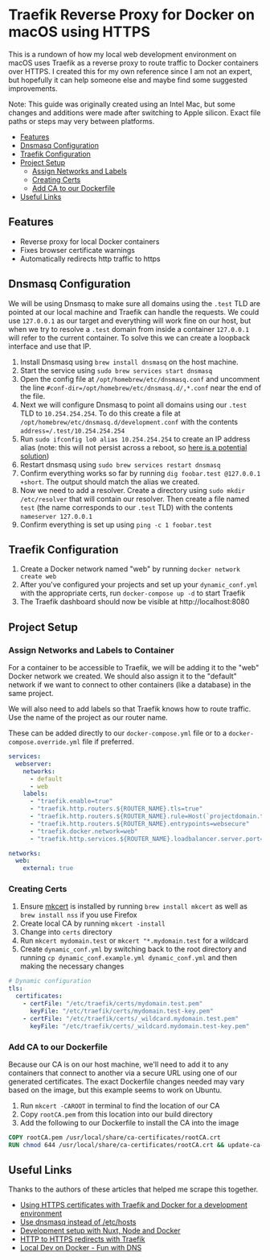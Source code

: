 # Traefik Reverse Proxy for Docker on macOS using HTTPS

This is a rundown of how my local web development environment on macOS uses Traefik as a reverse proxy to route traffic to Docker containers over HTTPS. I created this for my own reference since I am not an expert, but hopefully it can help someone else and maybe find some suggested improvements.

Note: This guide was originally created using an Intel Mac, but some changes and additions were made after switching to Apple silicon. Exact file paths or steps may very between platforms.

* [Features](#features)
* [Dnsmasq Configuration](#dnsmasq-configuration)
* [Traefik Configuration](#traefik-configuration)
* [Project Setup](#project-setup)
  * [Assign Networks and Labels](#assign-networks-and-labels-to-container)
  * [Creating Certs](#creating-certs)
  * [Add CA to our Dockerfile](#add-ca-to-our-dockerfile)
* [Useful Links](#useful-links)

## Features

* Reverse proxy for local Docker containers
* Fixes browser certificate warnings
* Automatically redirects http traffic to https

## Dnsmasq Configuration

We will be using Dnsmasq to make sure all domains using the `.test` TLD are pointed at our local machine and Traefik can handle the requests. We could use `127.0.0.1` as our target and everything will work fine on our host, but when we try to resolve a `.test` domain from inside a container `127.0.0.1` will refer to the current container. To solve this we can create a loopback interface and use that IP.

1. Install Dnsmasq using `brew install dnsmasq` on the host machine.
1. Start the service using `sudo brew services start dnsmasq`
1. Open the config file at `/opt/homebrew/etc/dnsmasq.conf` and uncomment the line `#conf-dir=/opt/homebrew/etc/dnsmasq.d/,*.conf` near the end of the file.
1. Next we will configure Dnsmasq to point all domains using our `.test` TLD to `10.254.254.254`. To do this create a file at `/opt/homebrew/etc/dnsmasq.d/development.conf` with the contents `address=/.test/10.254.254.254`
1. Run `sudo ifconfig lo0 alias 10.254.254.254` to create an IP address alias (note: this will not persist across a reboot, so [here is a potential solution](https://web.archive.org/web/20200805154725/https://blog.felipe-alfaro.com/2017/03/22/persistent-loopback-interfaces-in-mac-os-x/))
1. Restart dnsmasq using `sudo brew services restart dnsmasq`
1. Confirm everything works so far by running `dig foobar.test @127.0.0.1 +short`. The output should match the alias we created.
1. Now we need to add a resolver. Create a directory using `sudo mkdir /etc/resolver` that will contain our resolver. Then create a file named `test` (the name corresponds to our `.test` TLD) with the contents `nameserver 127.0.0.1`
1. Confirm everything is set up using `ping -c 1 foobar.test`

## Traefik Configuration

1. Create a Docker network named "web" by running `docker network create web`
1. After you've configured your projects and set up your `dynamic_conf.yml` with the appropriate certs, run `docker-compose up -d` to start Traefik
1. The Traefik dashboard should now be visible at http://localhost:8080

## Project Setup

### Assign Networks and Labels to Container

For a container to be accessible to Traefik, we will be adding it to the "web" Docker network we created. We should also assign it to the "default" network if we want to connect to other containers (like a database) in the same project.

We will also need to add labels so that Traefik knows how to route traffic. Use the name of the project as our router name.

These can be added directly to our `docker-compose.yml` file or to a `docker-compose.override.yml` file if preferred.

```yml
services:
  webserver:
    networks:
      - default
      - web
    labels:
      - "traefik.enable=true"
      - "traefik.http.routers.${ROUTER_NAME}.tls=true"
      - "traefik.http.routers.${ROUTER_NAME}.rule=Host(`projectdomain.test`)"
      - "traefik.http.routers.${ROUTER_NAME}.entrypoints=websecure"
      - "traefik.docker.network=web"
      - "traefik.http.services.${ROUTER_NAME}.loadbalancer.server.port=80"

networks:
  web:
    external: true
```

### Creating Certs

1. Ensure [mkcert](https://github.com/FiloSottile/mkcert) is installed by running `brew install mkcert` as well as `brew install nss` if you use Firefox
1. Create local CA by running `mkcert -install`
1. Change into `certs` directory
1. Run `mkcert mydomain.test` or `mkcert "*.mydomain.test` for a wildcard
1. Create `dynamic_conf.yml` by switching back to the root directory and running `cp dynamic_conf.example.yml dynamic_conf.yml` and then making the necessary changes

```yml
# Dynamic configuration
tls:
  certificates:
    - certFile: "/etc/traefik/certs/mydomain.test.pem"
      keyFile: "/etc/traefik/certs/mydomain.test-key.pem"
    - certFile: "/etc/traefik/certs/_wildcard.mydomain.test.pem"
      keyFile: "/etc/traefik/certs/_wildcard.mydomain.test-key.pem"
```

### Add CA to our Dockerfile

Because our CA is on our host machine, we'll need to add it to any containers that connect to another via a secure URL using one of our generated certificates. The exact Dockerfile changes needed may vary based on the image, but this example seems to work on Ubuntu.

1. Run `mkcert -CAROOT` in terminal to find the location of our CA
1. Copy `rootCA.pem` from this location into our build directory
1. Add the following to our Dockerfile to install the CA into the image

```dockerfile
COPY rootCA.pem /usr/local/share/ca-certificates/rootCA.crt
RUN chmod 644 /usr/local/share/ca-certificates/rootCA.crt && update-ca-certificates;
```

## Useful Links

Thanks to the authors of these articles that helped me scrape this together.

* [Using HTTPS certificates with Traefik and Docker for a development environment](https://www.andrewdixon.co.uk/2020/03/14/using-https-certificates-with-traefik-and-docker-for-a-development-environment/)
* [Use dnsmasq instead of /etc/hosts](https://www.stevenrombauts.be/2018/01/use-dnsmasq-instead-of-etc-hosts/)
* [Development setup with Nuxt, Node and Docker](https://medium.com/@marcmintel/development-setup-with-nuxt-node-and-docker-b008a241c11d)
* [HTTP to HTTPS redirects with Traefik](https://jensknipper.de/blog/traefik-http-to-https-redirect/)
* [Local Dev on Docker - Fun with DNS](https://williamhayes.medium.com/local-dev-on-docker-fun-with-dns-85ca7d701f0a)
